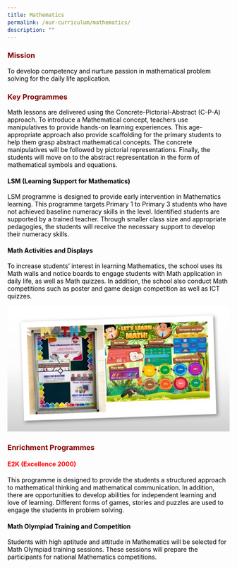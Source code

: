 ```yaml
---
title: Mathematics
permalink: /our-curriculum/mathematics/
description: ""
---
```

<h3 style="text-align: justify;"><strong><span style="color: #800000;">Mission</span></strong></h3>

<p><span style="color: #000000;">To develop competency and nurture passion in mathematical problem solving for the daily life application.</span></p>

<h3 style="text-align: justify;"><strong><span style="color: #800000;">Key Programmes</span></strong></h3>

<p><span style="color: #000000;">Math lessons are delivered using the Concrete-Pictorial-Abstract (C-P-A) approach. To introduce a Mathematical concept, teachers use manipulatives to provide hands-on learning experiences. This age-appropriate approach also provide scaffolding for the primary students to help them grasp abstract mathematical concepts. The concrete manipulatives will be followed by pictorial representations. Finally, the students will move on to the abstract representation in the form of mathematical symbols and equations.</span></p>
<h4><span style="color: #000000;"><strong>LSM (Learning Support for Mathematics)</strong></span></h4>
<p><span style="color: #000000;">LSM programme is designed to provide early intervention in Mathematics learning. This programme targets Primary 1 to Primary 3 students who have not achieved baseline numeracy skills in the level. Identified students are supported by a trained teacher. Through smaller class size and appropriate pedagogies, the students will receive the necessary support to develop their numeracy skills.</span></p>
<h4><span style="color: #000000;">Math Activities and Displays</span></h4>
<p><span style="color: #000000;">To increase students&rsquo; interest in learning Mathematics, the school uses its Math walls and notice boards to engage students with Math application in daily life, as well as Math quizzes. In addition, the school also conduct Math competitions such as poster and game design competition as well as ICT quizzes.</span></p>

![](/images/Mathematics.jpg)

<h3><span style="color: #800000;">Enrichment Programmes</span></h3>
<h4><span style="color: #000000;"><span style="color: #ff0000;"><strong>E2K (Excellence 2000)</strong></span></span></h4>
<p><span style="color: #000000;">This programme is designed to provide the students a structured approach to mathematical thinking and mathematical communication. In addition, there are opportunities to develop abilities for independent learning and love of learning. Different forms of games, stories and puzzles are used to engage the students in problem solving.</span></p>
<h4><span style="color: #000000;">Math Olympiad Training and Competition</span></h4>
<p><span style="color: #000000;">Students with high aptitude and attitude in Mathematics will be selected for Math Olympiad training sessions. These sessions will prepare the participants for national Mathematics competitions.</span></p>